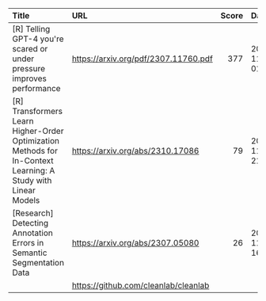 | Title                                                                                                        | URL                                  |   Score | Date                |
|:-------------------------------------------------------------------------------------------------------------|:-------------------------------------|--------:|:--------------------|
| [R] Telling GPT-4 you're scared or under pressure improves performance                                       | https://arxiv.org/pdf/2307.11760.pdf |     377 | 2023-11-03 01:55:35 |
| [R] Transformers Learn Higher-Order Optimization Methods for In-Context Learning: A Study with Linear Models | https://arxiv.org/abs/2310.17086     |      79 | 2023-11-02 21:36:05 |
| [Research] Detecting Annotation Errors in Semantic Segmentation Data                                         | https://arxiv.org/abs/2307.05080     |      26 | 2023-11-02 16:02:34 |
|                                                                                                              | https://github.com/cleanlab/cleanlab |         |                     |